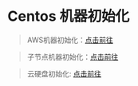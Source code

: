 # Centos 机器初始化

> AWS机器初始化：[点击前往](./aws机器初始化.md)

> 子节点机器初始化：[点击前往](./子节点机器初始化.md)

> 云硬盘初始化: [点击前往](./云硬盘初始化.md)
